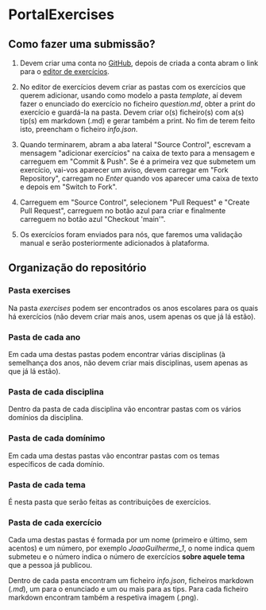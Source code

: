 # PortalExercises

## Como fazer uma submissão?
1. Devem criar uma conta no [GitHub](https://github.com), depois de criada a conta abram o link para o [editor de exercícios](https://vscode.dev/github/tubarao312/PortalExercises).

2. No editor de exercícios devem criar as pastas com os exercícios que querem adicionar, usando como modelo a pasta _template_, aí devem fazer o enunciado do exercício no ficheiro _question.md_, obter a print do exercício e guardá-la na pasta. Devem criar o(s) ficheiro(s) com a(s) tip(s) em markdown (.md) e gerar também a print. No fim de terem feito isto, preencham o ficheiro _info.json_.

3. Quando terminarem, abram a aba lateral "Source Control", escrevam a mensagem "adicionar exercícios" na caixa de texto para a mensagem e carreguem em "Commit & Push". Se é a primeira vez que submetem um exercício, vai-vos aparecer um aviso, devem carregar em "Fork Repository", carregam no _Enter_ quando vos aparecer uma caixa de texto e depois em "Switch to Fork".

4. Carreguem em "Source Control", selecionem "Pull Request" e "Create Pull Request", carreguem no botão azul para criar e finalmente carreguem no botão azul "Checkout 'main'".

5. Os exercícios foram enviados para nós, que faremos uma validação manual e serão posteriormente adicionados à plataforma.

## Organização do repositório

### Pasta exercises
Na pasta _exercises_ podem ser encontrados os anos escolares para os quais há exercícios (não devem criar mais anos, usem apenas os que já lá estão).

### Pasta de cada ano
Em cada uma destas pastas podem encontrar várias disciplinas (à semelhança dos anos, não devem criar mais disciplinas, usem apenas as que já lá estão).

### Pasta de cada disciplina
Dentro da pasta de cada disciplina vão encontrar pastas com os vários domínios da disciplina.

### Pasta de cada domínimo
Em cada uma destas pastas vão encontrar pastas com os temas específicos de cada domínio.

### Pasta de cada tema
É nesta pasta que serão feitas as contribuições de exercícios.

### Pasta de cada exercício
Cada uma destas pastas é formada por um nome (primeiro e último, sem acentos) e um número, por exemplo _JoaoGuilherme_1_, o nome indica quem submeteu e o número indica o número de exercícios **sobre aquele tema** que a pessoa já publicou. 

Dentro de cada pasta encontram um ficheiro _info.json_, ficheiros markdown (_.md_), um para o enunciado e um ou mais para as tips. Para cada ficheiro markdown encontram também a respetiva imagem (.png).

